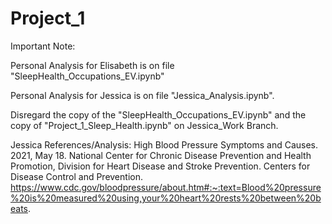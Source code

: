 # Project_1

Important Note:

Personal Analysis for Elisabeth is on file "SleepHealth_Occupations_EV.ipynb"

Personal Analysis for Jessica is on file "Jessica_Analysis.ipynb". 

Disregard the copy of the "SleepHealth_Occupations_EV.ipynb" and the copy of "Project_1_Sleep_Health.ipynb" on Jessica_Work Branch. 

Jessica References/Analysis:
High Blood Pressure Symptoms and Causes. 2021, May 18. National Center for Chronic Disease Prevention and Health Promotion, Division for Heart Disease and Stroke Prevention. Centers for Disease Control and Prevention. https://www.cdc.gov/bloodpressure/about.htm#:~:text=Blood%20pressure%20is%20measured%20using,your%20heart%20rests%20between%20beats.



